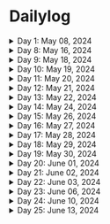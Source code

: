 # Dailylog
<details>
<summary>Day 1: May 08, 2024 </summary>

**Today's Progress**: Discovered The Odin project, Learned about the Javascript Engine and runtime, execution context, scoping chain, Hoisting and TDZ

**Thoughts:** 
1.I have understood that Javascript is JIT Compilation Language. The Browser contains Javascript engine, javascript runtime is like a container that has Javascript Engine and all the elements required like WebAPIS, Call back Queues.
2. The code written in Javascript is parsed into an AST (Abstract Syntax Tree) Which then gets converted into machine language and gets executed in the call stack.
3. Before Execution execution contexts are generated, Global execution context gets created from the top level code and the functions get their own execution context.

Overall, for the first time I have understood regarding scoping, the global scope, the function scope, the block Scope. The hoisting of Function declarations , var variables, Let & Const Variables, Function expressions and Arrow Functions

I would want to revise these concepts everyday to expand my understanding in greater detail.

**Link to work:** none

  
</details>

<details>
<summary>Day 8: May 16, 2024 </summary>

**Today's Progress**: Today has been the continuation of yesterday's FCC pyramid generator I have completed. I decided to bring in some changes and build a game out of it.

**Thoughts:** 
1. First of all, I have created, html, css along with js code. I have created events, created field for the user to give input.
2. changing the logic as per the choice user makes using radial buttons, outputting the pyramid on to Document properly all of these tasks took a lot of time for me. I did not know how to print the output exactly on to the document, took help of chat gpt over there.
3. Finally completed the game using space theme.


**Link to work:** [Galactic Glyph - Pyramid generator](https://suchi-291.github.io/GalacticGlyph/)

  
</details>

<details>
<summary>Day 9: May 18, 2024 </summary>

**Today's Progress**: I have worked on revising destructuring arrays, objects and looping over arrays and objects.
**Thoughts:** 
for..of loop is so cool, and being able to access every element of an array and object with out iteration feels very handy. To be able to apply everything I learn, I need to revisit all these topics every now and then.  


**Link to work:** [challenges - 1](https://github.com/suchi-291/JavascriptLessons/blob/3d0f60e6e870fdc52ddfad813e774527ce3f00a3/day19-DataStructures%2CModernOperators%2CStrings/challenges.js) | [challenges - 2](https://github.com/suchi-291/JavascriptLessons/blob/3d0f60e6e870fdc52ddfad813e774527ce3f00a3/day20-DataStructuresModernOperatorsStrings/challenge.js)

  
</details>

<details>
<summary>Day 10: May 19, 2024 </summary>

**Today's Progress**: Solved CodeWars challenges, FCC gradeBook, Solved challenges related to Sets, maps


**Thoughts:** 
Thought of solving leetcode problems but the daily streak challenge required knowing DSA, I am from Non-CS/IT background so DSA feels very alien. I can see the difference in me, back then I hesitated to solve challenges because I couldnt understand the question at least. To me, being able to do this minimum is a reward. I am happy and I believe I will become a good developer soon. I have a phobia of forgetting everything I learnt so, from this week, I am planning on following a revision ritual every wednesday and sunday.
My TO DO list:
- [x] - practice CodeWars 1hr
- [x] - Solve FCC 2hr
- [x] - JS Udemy 4hr
- [x] - Research 30m
- [ ] - Odin project 30m 
      
Today I could not complete the Odin project, I have limited the time for it to 30mins, because I wanted to complete the Udemy course as fast as possible, to be able to start React, in future hopefully I will assign 1 to 2hr for the Odin project.

The problems I faced today, Somehow even though I was getting the output, FCC Javascript Algorithms and Data Structures curriculum I am facing issues while submitting, my code is not getting accepted, so I did not feel so much productive with FCC today.

I thought of solving leetcode problems in the beginning it was solvable but felt drawn to Codewars instead of leetCode, so there I lost 30mins to exploring how leetcode works

I have learnt a little bit of how to deploy code to git from VS Code. But I need to figure out how I can commit files to an already exisiting git repository

**Link to work:**  [notes, JS challenges](https://github.com/suchi-291/JavascriptLessons/tree/229c7bfb2bcaeb10816a2cadaf7142c4a33326b5/day21-DataStructuresModernOperatorsStrings)

  
</details>

<details>
<summary>Day 11: May 20, 2024 </summary>

**Today's Progress**: Solved CodeWars challenges, FCC legacy JS DSA, Working with Strings


**Thoughts:** 
It's fun solving CodeWar problems, today went smooth, I have given most of the time to FCC Legacy Javascript and Algorithms ES6 chapter, I've encountered way more advanced topics which I have not yet covered in my Udemy Course.
My TO DO list:
- [x] - practice CodeWars 1hr
- [x] - Solve FCC 2hr
- [x] - JS Udemy 4hr
- [x] - Research 30m
- [ ] - Odin project 30m 
      
I figured out how to commit from VS code to existing repositories 🥳. I still have some time to complete set task for the Odin project, will update as soon as I cover it, if not It's going to be the first thing I shall be doing in the morning!

**Link to work:**  [notes](https://github.com/suchi-291/JavascriptLessons/tree/f7225323275cfc57a42bc78d325638c63f79c414/day22-DSModernOperatorsStrings)

  
</details>

<details>
<summary>Day 12: May 21, 2024 </summary>

**Today's Progress**: Solved CodeWars challenges, Odin project CLI , Working with Strings


**Thoughts:** 
Today went into going through the unix shell documentation. I have leveled up to 7kyu in CodeWars 💪. Worked with strings using string methods.
My TO DO list:
- [x] - practice CodeWars 1hr
- [ ] - Solve FCC 2hr
- [x] - JS Udemy 4hr
- [x] - Research 30m
- [x] - Odin project 30m 
      
I need to build stuff. I can't do it from scratch at the stage that I am in. I don't want to copy the code either.I have decided to watch a tutorial for just starting out but give my own touch to it and build it from scratch on my own.

**Link to work:**  [notes](https://github.com/suchi-291/JavascriptLessons/)

  
</details>

<details>
<summary>Day 13: May 22, 2024 </summary>

**Today's Progress**: Solved CodeWars challenges, Revised everything


**Thoughts:** 
Today was revision ritual for me. I should become a lot better at coding, today I faced difficulty while solving codewar challenges, the idea was correct but it was the way of syntax that was wrong, it was the usage of truthy and falsy values.
My TO DO list:
- [x] - practice CodeWars 1hr
- [x] - Revision

      
**Link to work:**  [notes](https://www.notion.so/suchitharamachandrapurapu/Revision-Ritual-1-Wed-fc451053aa724611aec572a7f5696aaf?pvs=4)

  
</details>

<details>
<summary>Day 14: May 24, 2024 </summary>

**Today's Progress**: Solved CodeWars challenges, Revised everything, Completed first project from TOP, Halfway through functions.

**Thoughts:** 
Yesterday, I was doubting myself. Then I got to watch a cool youtube video. And my spirit is back, I understood I need to keep my expectations humble.Today I tried solving higher kyu levels in codewars, I could'nt solve them, may be I would have if I sat on them for long, but I had other things I needed to do, so could give it only 3 hours of time, even though my first intention was to put in 1 hour. I have broke something I guess, after setting up git in my VM, I cant do commits from Vs code on my windows. So I'm having to do everythingon Linux and use git commands while do, It's a good thing actually.

My TO DO list:
- [x] - practice CodeWars 1hr
- [ ] - Solve FCC 2hr
- [x] - JS Udemy 4hr
- [x] - Research 30m
- [x] - Odin project 30m 
      
      
**Link to work:**  [notes](https://github.com/suchi-291/JavascriptLessons/tree/9fd2fba206bb242a6b7f3d980d10cfa4ca0f3f40/day24-Functions)

  
</details>

<details>
<summary>Day 15: May 26, 2024 </summary>

**Today's Progress**: Refreshed CSS foundations on the Odin Project

**Thoughts:** 
I can feel the despair kicking in, this is like second time in a week I skipped a day. Today I actually want to build projects along with the course that I am working on. Still I have this feeling of inadequacy if I'm only working on the udemy course. So I have decided to cover the odin foundations js as well, because if the way the curriculum was designed. Too many things on my plate at a time, burn't me out, so I'll be flexible and take things slowly, step by step.
      
**Link to work:**  [odin-exercises](https://github.com/suchi-291/css-exercises-odin.git)

  
</details>

<details>
<summary>Day 16: May 27, 2024 </summary>

**Today's Progress**: Solved Codewar challenges and solved problems while learning call, apply and bind methods.

**Thoughts:** 
I am slowly hitting the areas I have'nt got hands on ever since I started to code. Now I'm able to see new horizons opening and new ways to solve problems.
      
**Link to work:**  [notes](https://github.com/suchi-291/JavascriptLessons.git)
  
</details>

<details>
<summary>Day 17: May 28, 2024 </summary>

**Today's Progress**: Today was all about functions, learned about IIFE and Closures, solved some CodeWar challenges and CSS flexbox. Built a polling application as a coding Challenge

**Thoughts:** 
Today was a ride, revisited the execution contexts, call stack and Scope while learning closures.
      
**Link to work:**  [notes](https://github.com/suchi-291/JavascriptLessons/tree/5d2a7a1506cb83608895d7b0a0cd74a43d23030c/day26-Functions)  
</details>

<details>
<summary>Day 18: May 29, 2024 </summary>

**Today's Progress**: Today was spent on the Odin project, flexbox.

**Thoughts:** 
There's so much power within flexbox, thanks to TOP, I have discovered a lot of tricks that I did'nt use before but would make my life a lot easier.
      
**Link to work:**  none (deliberate, check out my odin-lessons repo)
</details>

<details>
<summary>Day 19: May 30, 2024 </summary>

**Today's Progress**: Today was spent on the Odin project.

**Thoughts:** 
Today was spent on building landing page, it was entirely with the help of flexbox, I can see the difference in how I was able to do with ease compared to the times before. Looking at an image I was able to take decisions and plan the page, and build it without much friction.
      
**Link to work:** [Informer-landing page](https://suchi-291.github.io/Informer/)
</details>

<details>
<summary>Day 20: June 01, 2024 </summary>

**Today's Progress**: Day spent on Array methods, looping arrays and objects.

**Thoughts:** 
Today has not been a productive day, have spent some time on arrays
      
**Link to work:** [Link](https://github.com/suchi-291/JavascriptLessons/tree/e0881cc8348f33e317b4eace13b13453f89fa0aa/day27-Arrays)
</details>

<details>
<summary>Day 21: June 02, 2024 </summary>

**Today's Progress**: Worked my way through the odin project.

**Thoughts:** 
Readinf documentation got very much easier. I love odin because I have learnt about errors, problem solving methods, revised scoping all by reading and this is a huge progress for me.
      
**Link to work:** [Link](https://github.com/suchi-291/rock-paper-scissors.git)
</details>

<details>
<summary>Day 22: June 03, 2024 </summary>

**Today's Progress**: Javascript coding exercises in Odin.

**Thoughts:** 
I am a little obsessed with the odin project because it does not stop to surprise me. I am on my way to completing the foundations course, got introduced to TDD, the challenges were simple but the test cases are mindboggling. 
      
**Link to work:** [Link] - none
</details>

<details>
<summary>Day 23: June 06, 2024 </summary>

**Today's Progress**: Array methods and Bankist project

**Thoughts:** 
I started my biggest project ever, even though there's tutorial and I'm doing it by watching tutorial, it's very different and great application to whatever I have been learning till now and mastering arrays. Learning concepts while doing a practical application while learning along, is the best approach for me. I'm going to definitely use these techniques in my future projects. 
      
**Link to work:** [Link] - none
</details>


<details>
<summary>Day 24: June 10, 2024 </summary>

**Today's Progress**: Array methods and Bankist project

**Thoughts:** 

Working on project Bankist app 
      
**Link to work:** [Link] - none
</details>


<details>
<summary>Day 25: June 13, 2024 </summary>

**Today's Progress**: Array methods and Bankist project, Implemented login, money transfer, close account feature.

**Thoughts:** 

Working on project Bankist app 
      
**Link to work:** [Link] - none
</details>
